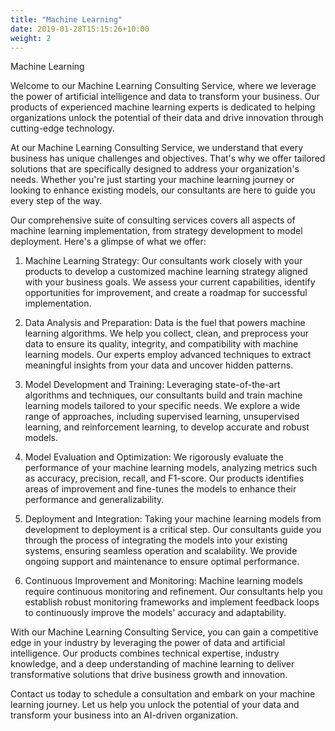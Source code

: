 ```yaml
---
title: "Machine Learning"
date: 2019-01-28T15:15:26+10:00
weight: 2
---
```


Machine Learning

Welcome to our Machine Learning Consulting Service, where we leverage the power of artificial intelligence and data to transform your business. Our products of experienced machine learning experts is dedicated to helping organizations unlock the potential of their data and drive innovation through cutting-edge technology.

At our Machine Learning Consulting Service, we understand that every business has unique challenges and objectives. That's why we offer tailored solutions that are specifically designed to address your organization's needs. Whether you're just starting your machine learning journey or looking to enhance existing models, our consultants are here to guide you every step of the way.

Our comprehensive suite of consulting services covers all aspects of machine learning implementation, from strategy development to model deployment. Here's a glimpse of what we offer:

1. Machine Learning Strategy: Our consultants work closely with your products to develop a customized machine learning strategy aligned with your business goals. We assess your current capabilities, identify opportunities for improvement, and create a roadmap for successful implementation.

2. Data Analysis and Preparation: Data is the fuel that powers machine learning algorithms. We help you collect, clean, and preprocess your data to ensure its quality, integrity, and compatibility with machine learning models. Our experts employ advanced techniques to extract meaningful insights from your data and uncover hidden patterns.

3. Model Development and Training: Leveraging state-of-the-art algorithms and techniques, our consultants build and train machine learning models tailored to your specific needs. We explore a wide range of approaches, including supervised learning, unsupervised learning, and reinforcement learning, to develop accurate and robust models.

4. Model Evaluation and Optimization: We rigorously evaluate the performance of your machine learning models, analyzing metrics such as accuracy, precision, recall, and F1-score. Our products identifies areas of improvement and fine-tunes the models to enhance their performance and generalizability.

5. Deployment and Integration: Taking your machine learning models from development to deployment is a critical step. Our consultants guide you through the process of integrating the models into your existing systems, ensuring seamless operation and scalability. We provide ongoing support and maintenance to ensure optimal performance.

6. Continuous Improvement and Monitoring: Machine learning models require continuous monitoring and refinement. Our consultants help you establish robust monitoring frameworks and implement feedback loops to continuously improve the models' accuracy and adaptability.

With our Machine Learning Consulting Service, you can gain a competitive edge in your industry by leveraging the power of data and artificial intelligence. Our products combines technical expertise, industry knowledge, and a deep understanding of machine learning to deliver transformative solutions that drive business growth and innovation.

Contact us today to schedule a consultation and embark on your machine learning journey. Let us help you unlock the potential of your data and transform your business into an AI-driven organization.
